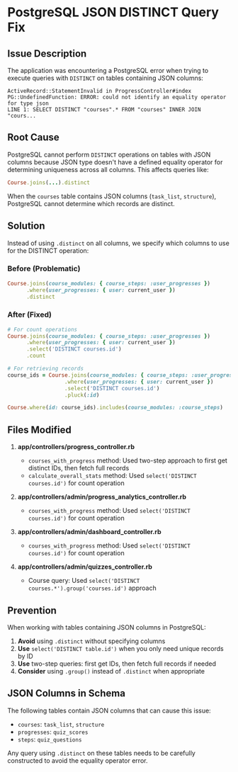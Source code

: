 # PostgreSQL JSON DISTINCT Query Fix

## Issue Description

The application was encountering a PostgreSQL error when trying to execute queries with `DISTINCT` on tables containing JSON columns:

```
ActiveRecord::StatementInvalid in ProgressController#index
PG::UndefinedFunction: ERROR: could not identify an equality operator for type json
LINE 1: SELECT DISTINCT "courses".* FROM "courses" INNER JOIN "cours...
```

## Root Cause

PostgreSQL cannot perform `DISTINCT` operations on tables with JSON columns because JSON type doesn't have a defined equality operator for determining uniqueness across all columns. This affects queries like:

```ruby
Course.joins(...).distinct
```

When the `courses` table contains JSON columns (`task_list`, `structure`), PostgreSQL cannot determine which records are distinct.

## Solution

Instead of using `.distinct` on all columns, we specify which columns to use for the DISTINCT operation:

### Before (Problematic)
```ruby
Course.joins(course_modules: { course_steps: :user_progresses })
      .where(user_progresses: { user: current_user })
      .distinct
```

### After (Fixed)
```ruby
# For count operations
Course.joins(course_modules: { course_steps: :user_progresses })
      .where(user_progresses: { user: current_user })
      .select('DISTINCT courses.id')
      .count

# For retrieving records
course_ids = Course.joins(course_modules: { course_steps: :user_progresses })
                  .where(user_progresses: { user: current_user })
                  .select('DISTINCT courses.id')
                  .pluck(:id)

Course.where(id: course_ids).includes(course_modules: :course_steps)
```

## Files Modified

1. **app/controllers/progress_controller.rb**
   - `courses_with_progress` method: Used two-step approach to first get distinct IDs, then fetch full records
   - `calculate_overall_stats` method: Used `select('DISTINCT courses.id')` for count operation

2. **app/controllers/admin/progress_analytics_controller.rb**
   - `courses_with_progress` method: Used `select('DISTINCT courses.id')` for count operation

3. **app/controllers/admin/dashboard_controller.rb**
   - `courses_with_progress` method: Used `select('DISTINCT courses.id')` for count operation

4. **app/controllers/admin/quizzes_controller.rb**
   - Course query: Used `select('DISTINCT courses.*').group('courses.id')` approach

## Prevention

When working with tables containing JSON columns in PostgreSQL:

1. **Avoid** using `.distinct` without specifying columns
2. **Use** `select('DISTINCT table.id')` when you only need unique records by ID
3. **Use** two-step queries: first get IDs, then fetch full records if needed
4. **Consider** using `.group()` instead of `.distinct` when appropriate

## JSON Columns in Schema

The following tables contain JSON columns that can cause this issue:

- `courses`: `task_list`, `structure`
- `progresses`: `quiz_scores`  
- `steps`: `quiz_questions`

Any query using `.distinct` on these tables needs to be carefully constructed to avoid the equality operator error.
